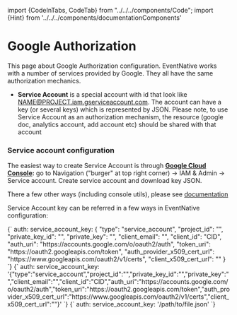 import {CodeInTabs, CodeTab} from "../../../components/Code";
import {Hint} from '../../../components/documentationComponents'

# Google Authorization

This page about Google Authorization configuration.
EventNative works with a number of services provided by Google. They all have the same authorization mechanics.

* **Service Account** is a special account with id that look like [NAME@PROJECT.iam.gserviceaccount.com](https://console.cloud.google.com/iam-admin/serviceaccounts/details/107095565645971338726?project=exalted-cogency-279115). 
  The account can have a key \(or several keys\) which is represented by JSON. Please note, to use Service Account as an authorization mechanism, the resource \(google doc, analytics account, add account etc\) should be shared with that account

### Service account configuration

The easiest way to create Service Account is through [**Google Cloud Console**](https://console.cloud.google.com/)**:** go to Navigation ("burger" at top right corner) → IAM & Admin → Service account. Create service account and download key JSON.

There a few other ways (including console utils), please see [documentation](https://cloud.google.com/iam/docs/creating-managing-service-account-keys)

Service Account key can be referred in a few ways in EventNative configuration:

<CodeInTabs>
    <CodeTab title="As a JSON object" lang="yaml">
        {`
        auth:
  service_account_key: {
    "type": "service_account",
    "project_id": "<PROJECT_ID>",
    "private_key_id": "<PK_ID>",
    "private_key": "<PRIVATE_KEY>",
    "client_email": "<EMAIL>",
    "client_id": "CID",
    "auth_uri": "https://accounts.google.com/o/oauth2/auth",
    "token_uri": "https://oauth2.googleapis.com/token",
    "auth_provider_x509_cert_url": "https://www.googleapis.com/oauth2/v1/certs",
    "client_x509_cert_url": "<CERT_URL>"
  }
        `}
    </CodeTab>
    <CodeTab title="As a JSON string" lang="yaml">
        {`
        auth:
          service_account_key: '{"type":"service_account","project_id":"<PROJECT_ID>","private_key_id":"<PK_ID>","private_key":"<PRIVATE_KEY>","client_email":"<EMAIL>","client_id":"CID","auth_uri":"https://accounts.google.com/o/oauth2/auth","token_uri":"https://oauth2.googleapis.com/token","auth_provider_x509_cert_url":"https://www.googleapis.com/oauth2/v1/certs","client_x509_cert_url":"<CERT_URL>"}'
        `}
    </CodeTab>
    <CodeTab title="As a path to file" lang="yaml">
        {`
        auth:
          service_account_key: '/path/to/file.json'
        `}
    </CodeTab>
</CodeInTabs>